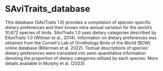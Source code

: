 # SAviTraits_database
This database (SAviTraits 1.0) provides a compilation of species-specific dietary preferences and their known intra-annual variation for the world’s 10,672 species of birds. SAviTraits 1.0 uses dietary categories described by EltonTraits 1.0 (Wilman et al., 2014). Information on dietary preferences was obtained from the Cornell's Lab of Ornithology Birds of the World (BOW) online database (Billerman et al. 2022). Textual descriptions of species’ dietary preferences were translated into semi-quantitative information denoting the proportion of dietary categories utilized by each species. More details available in Murphy et al. (2023).

